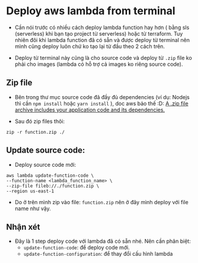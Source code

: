 # Deploy aws lambda from terminal

- Cần nói trước có nhiều cách deploy lambda function hay hơn ( bằng sls (serverless) khi bạn tạo project từ serverless) hoặc từ terraform. Tuy nhiên đôi khi lambda function đã có sẵn và được deploy từ terminal nên mình cũng deploy luôn chứ ko tạo lại từ đầu theo 2 cách trên.

- Deploy từ terminal này cũng là cho source code và deploy từ `.zip` file ko phải cho images (lambda có hỗ trợ cả images ko riêng source code).

## Zip file

- Bên trong thư mục source code đã đầy đủ dependencies (ví dụ: Nodejs thì cần `npm install` hoặc `yarn install` ), doc aws bảo thế :D: [A .zip file archive includes your application code and its dependencies.](https://docs.aws.amazon.com/lambda/latest/dg/gettingstarted-package.html#gettingstarted-package-zip)

- Sau đó zip files thôi:

```linenums="1"
zip -r function.zip ./
```

## Update source code:

- Deploy source code mới:

```linenums="1"
aws lambda update-function-code \
--function-name <lambda_function_name> \
--zip-file fileb://./function.zip \
--region us-east-1
```

- Do ở trên mình zip vào file: `function.zip` nên ở đây mình deploy với file name như vậy.

## Nhận xét

- Đây là 1 step deploy code với lambda đã có sẵn nhé. Nên cần phân biệt:
  - `update-function-code`: để deploy code mới.
  - `update-function-configuration`: để thay đổi cấu hình lambda
